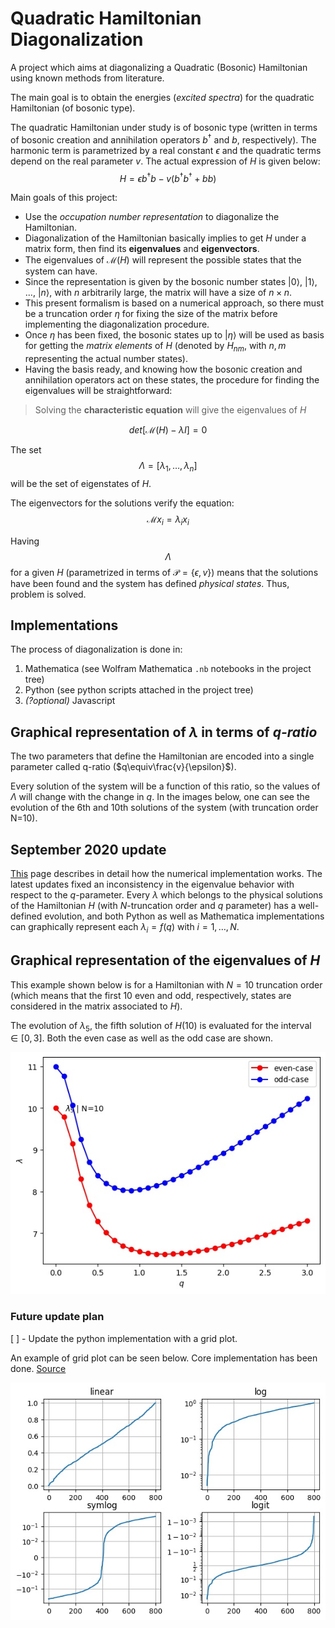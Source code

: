 # Quadratic Hamiltonian Diagonalization
A project which aims at diagonalizing a Quadratic (Bosonic) Hamiltonian using known methods from literature.

The main goal is to obtain the energies (*excited spectra*) for the quadratic Hamiltonian (of bosonic type).

The quadratic Hamiltonian under study is of bosonic type (written in terms of bosonic creation and annihilation operators $b^\dagger$ and $b$, respectively). The harmonic term is parametrized by a real constant $\epsilon$ and the quadratic terms depend on the real parameter $v$. The actual expression of $H$ is given below:
$$H=\epsilon b^\dagger b -v(b^\dagger b^\dagger+bb)$$

Main goals of this project:

* Use the *occupation number representation* to diagonalize the Hamiltonian.
* Diagonalization of the Hamiltonian basically implies to get $H$ under a matrix form, then find its **eigenvalues** and **eigenvectors**. 
* The eigenvalues of $\mathcal{M}(H)$ will represent the possible states that the system can have.
* Since the representation is given by the bosonic number states $|0\rangle$, $|1\rangle$, ..., $|n\rangle$, with $n$ arbitrarily large, the matrix will have a size of $n\times n$. 
* This present formalism is based on a numerical approach, so there must be a truncation order $\eta$ for fixing the size of the matrix before implementing the diagonalization procedure.
* Once $\eta$ has been fixed, the bosonic states up to $|\eta\rangle$ will be used as basis for getting the *matrix elements* of $H$ (denoted by $H_{nm}$, with $n,m$ representing the actual number states).
* Having the basis ready, and knowing how the bosonic creation and annihilation operators act on these states, the procedure for finding the eigenvalues will be straightforward:

> Solving the **characteristic equation** will give the eigenvalues of $H$

$$det[\mathcal{M}(H)-\lambda I]=0$$

The set $$\Lambda=[\lambda_1,\dots,\lambda_n]$$ will be the set of eigenstates of $H$.

The eigenvectors for the solutions verify the equation:
$$\mathcal{M}x_i=\lambda_i x_i$$

Having $$\Lambda$$ for a given $H$ (parametrized in terms of $\mathcal{P}=\{\epsilon,v\})$ means that the solutions have been found and the system has defined *physical states*. Thus, problem is solved.

## Implementations

The process of diagonalization is done in:

1. Mathematica (see Wolfram Mathematica `.nb` notebooks in the project tree)
2. Python (see python scripts attached in the project tree)
3. *(?optional)* Javascript

## Graphical representation of $\lambda$ in terms of *q-ratio*

The two parameters that define the Hamiltonian are encoded into a single parameter called q-ratio ($q\equiv\frac{v}{\epsilon}$).

Every solution of the system will be a function of this ratio, so the values of $\Lambda$ will change with the change in $q$. In the images below, one can see the evolution of the 6th and 10th solutions of the system (with truncation order N=10).

## September 2020 update

[This](./Reports/implementationDescr.md) page describes in detail how the numerical implementation works.
The latest updates fixed an inconsistency in the eigenvalue behavior with respect to the $q$-parameter. Every $\lambda$ which belongs to the physical solutions of the Hamiltonian $H$ (with $N$-truncation order and $q$ parameter) has a well-defined evolution, and both Python as well as Mathematica implementations can graphically represent each $\lambda_i=f(q)$
with $i=1,\dots,N$.

## Graphical representation of the eigenvalues of $H$

This example shown below is for a Hamiltonian with $N=10$ truncation order (which means that the first 10 even and odd, respectively, states are considered in the matrix associated to $H$).

The evolution of $\lambda_5$, the fifth solution of $H(10)$ is evaluated for the interval $\in[0,3]$. Both the even case as well as the odd case are shown.

![](Reports/LambdaPlots/LambdaBosonic-5.jpeg)

### Future update plan

[ ] - Update the python implementation with a grid plot.

An example of grid plot can be seen below. Core implementation has been done. [Source](https://matplotlib.org/3.1.1/gallery/pyplots/pyplot_scales.html#sphx-glr-gallery-pyplots-pyplot-scales-py)

![](Reports/grid_plot.jpeg)

<!-- 
___

### Solution number 6

![*Solution number 6*](./Resources/Images/Plot2.png)

### Solution number 10

![*Solution number 10*](./Resources/Images/Plot1.png)

___

## Analysis of $\lambda$ w.r.t the truncation order and index `i`

The truncation order dictates the number of solutions from the Hamiltonian problem.

![](./Resources/Images/2020-07-17-20-11-39.png)

### Issue with discontinuities in $\lambda$ *oscillations* with the evolution of $q$.

The *fast* change in value of $\lambda$ with a slight change of $q$ needs to be explained in terms of the actual analytic expression of that particular $lambda_i$.

### Evolution of solution $lambda_i$ with a change in truncation order N.

![](./Resources/Images/2020-07-18-14-25-58.png) -->